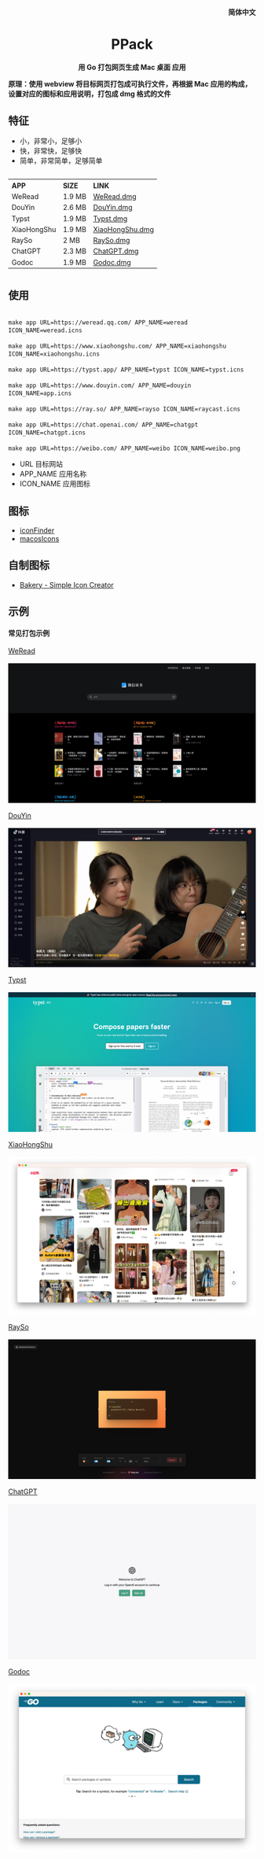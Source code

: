 <h4 align="right"><strong><a href="https://github.com/XieWeiXie/PPack"></a></strong>简体中文</h4>
<h1 align="center">PPack</h1>
<p align="center"><strong>用 Go 打包网页生成 Mac 桌面 应用</strong></p>
<p align="left"><strong>原理：使用 webview 将目标网页打包成可执行文件，再根据 Mac 应用的构成，设置对应的图标和应用说明，打包成 dmg 格式的文件</strong></p>


## 特征

- 小，非常小，足够小
- 快，非常快，足够快
- 简单，非常简单，足够简单

<body>
<table align="left">
    <tr align="left">
        <th> APP </th>
        <th> SIZE </th>
        <th> LINK</th>
    </tr>
    <tr align="left">
        <td> WeRead </td>
        <td> 1.9 MB </td>
        <td> <a href="https://github.com/XieWeiXie/PPack/releases/download/v1.0.0/WEREAD.dmg"> WeRead.dmg </a></td>
    </tr>
    <tr align="left">
        <td> DouYin </td>
        <td> 2.6 MB </td>
        <td> <a href="https://github.com/XieWeiXie/PPack/releases/download/v1.0.0/DOUYIN.dmg"> DouYin.dmg </a></td>
    </tr>
    <tr align="left">
        <td> Typst </td>
        <td> 1.9 MB </td>
        <td> <a href="https://github.com/XieWeiXie/PPack/releases/download/v1.0.0/TYPST.dmg"> Typst.dmg </a></td>
    </tr>
    <tr align="left">
        <td> XiaoHongShu </td>
        <td> 1.9 MB </td>
        <td> <a href="https://github.com/XieWeiXie/PPack/releases/download/v1.0.0/XIAOHONGSHU.dmg"> XiaoHongShu.dmg </a></td>
    </tr>
    <tr>
        <td> RaySo </td>
        <td> 2 MB </td>
        <td> <a href="https://github.com/XieWeiXie/PPack/releases/download/v1.0.0/RAYSO.dmg" > RaySo.dmg </a>  </td>
    </tr>
    <tr>
        <td> ChatGPT </td>
        <td> 2.3 MB </td>
        <td> <a href="https://github.com/XieWeiXie/PPack/releases/download/v1.0.0/CHATGPT.dmg" > ChatGPT.dmg </a>  </td>
    </tr>
    <tr>
        <td> Godoc </td>
        <td> 1.9 MB </td>
        <td> <a href="https://github.com/XieWeiXie/PPack/releases/download/v1.0.0/GoDoc.dmg" > Godoc.dmg </a>  </td>
    </tr>
</table>
</body>


<br/>
<br/>
<br/>
<br/>
<br/>
<br/>
<br/>
<br/>
<br/>
<br/>
<br/>
<br/>










## 使用

```shell

make app URL=https://weread.qq.com/ APP_NAME=weread ICON_NAME=weread.icns

make app URL=https://www.xiaohongshu.com/ APP_NAME=xiaohongshu ICON_NAME=xiaohongshu.icns

make app URL=https://typst.app/ APP_NAME=typst ICON_NAME=typst.icns

make app URL=https://www.douyin.com/ APP_NAME=douyin ICON_NAME=app.icns

make app URL=https://ray.so/ APP_NAME=rayso ICON_NAME=raycast.icns

make app URL=https://chat.openai.com/ APP_NAME=chatgpt ICON_NAME=chatgpt.icns

make app URL=https://weibo.com/ APP_NAME=weibo ICON_NAME=weibo.png
```

- URL 目标网站
- APP_NAME 应用名称
- ICON_NAME 应用图标


## 图标

- [iconFinder](https://www.iconfinder.com/)
- [macosIcons](https://macosicons.com/#/)

## 自制图标

- [Bakery - Simple Icon Creator](https://apps.apple.com/us/app/bakery-simple-icon-creator/id1575220747?mt=12)



## 示例

<h4 > 常见打包示例 </h4>
<p align="left"> <a href="https://weread.qq.com/"> WeRead </a>
<br>
<br>
<img src="./app/weread.jpg" alt="WeRead">
</p>

<p align="left"> <a href="https://www.douyin.com/"> DouYin </a>
<br>
<br>
<img src="./app/douyin2.jpg" alt="DouYin">
</p>


<p align="left"> <a href="https://typst.app/"> Typst </a>
<br>
<br>
<img src="./app/typst.jpg" alt="Typst">
</p>

<p align="left"> <a href="https://www.xiaohongshu.com/"> XiaoHongShu </a>
<br>
<br>
<img src="./app/xiaohongshu.jpg" alt="XiaoHongShu">
</p>

<p align="left"> <a href="https://ray.so/" > RaySo </a>
<br>
<br>
<img src="./app/rayso.jpg" alt="RaySo">
</p>

<p align="left"> <a href="https://chat.openai.com/" > ChatGPT </a>
<br>
<br>
<img src="./app/chatgpt.jpg" alt="ChatGPT">
</p>


<p align="left"> <a href=https://pkg.go.dev/" > Godoc </a>
<br>
<br>
<img src="./app/godoc.jpg" alt="Godoc">
</p>
